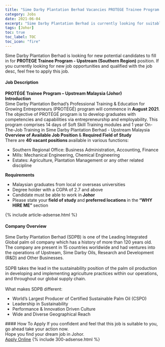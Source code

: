 ```yaml
---
title: "Sime Darby Plantation Berhad Vacancies PROTEGE Trainee Program - Upstream (Southern Region)" 
category: Jobs 
date: 2021-06-04 
excerpt: "Sime Darby Plantation Berhad is currently looking for suitable person to fill in the PROTEGE Trainee Program - Upstream (Southern Region) which based in Johor" 
tags: [Johor] 
toc: true 
toc_label: TOC 
toc_icon: "fire" 
--- 
```


<p>Sime Darby Plantation Berhad is looking for new potential candidates to fill in for <b>PROTEGE Trainee Program - Upstream (Southern Region)</b> position. If you currently looking for new job opportunities and qualified with the job desc, feel free to apply this job.
</p><div><div><h4>Job Description</h4></div><div><div><span><div><div><strong>PROT&#201;G&#201; Trainee Program &#8211; Upstream Malaysia (Johor)</strong></div><div><strong>Introduction</strong><br>Sime Darby Plantation Berhad&#8217;s Professional Training &amp; Education for Growing Entrepreneurs (PROT&#201;G&#201;) program will commence in<strong> August 2021</strong>. The objective of PROT&#201;G&#201; program is to develop graduates with competencies and capabilities via entrepreneurship and employability. This program comprises 14 days of Soft Skill Training modules and 1 year On-The-Job Training in Sime Darby Plantation Berhad - Upstream Malaysia</div><div><strong>Overview of Available Job Position </strong>&amp; <strong>Required Field of Study</strong><br>There are <strong>40 vacant positions </strong>available in various functions:</div><ul><li>Southern Regional Office: Business Administration, Accounting, Finance</li><li>Mills: Mechanical Engineering, Chemical Engineering</li><li>Estates: Agriculture, Plantation Management or any other related discipline</li></ul><div><strong>Requirements</strong></div><ul><li>Malaysian graduates from local or overseas universities</li><li>Degree holder with a CGPA of 2.7 and above</li><li>Candidate must be able to work in<strong> Johor</strong></li><li>Please state your<strong> field of study </strong>and<strong> preferred locations </strong>in the<strong> &#8220;WHY HIRE ME&#8221; </strong>section</li></ul></div></span></div></div></div> 
{% include article-adsense.html %} 
<div><div><h4>Company Overview</h4></div><div><div><span><div><div>
	Sime Darby Plantation Berhad (SDPB) is one of the Leading Integrated Global palm oil company which has a history of more than 120 years old. The company are present in 15 countries worldwide and had ventures into the operations of Upstream, Sime Darby Oils, Research and Development (R&amp;D) and Other Businesses.</div>
<div>
<br>
	SDPB takes the lead in the sustainability position of the palm oil production in developing and implementing agriculture practices within our operations, and throughout our global supply chain.&#160;</div>
<div>
<br>
	What makes SDPB different:</div>
<ul>
<li>
		World&#8217;s Largest Producer of Certified Sustainable Palm Oil (CSPO)</li>
<li>
		Leadership in Sustainability</li>
<li>
		Performance &amp; Innovation Driven Culture</li>
<li>
		Wide and Diverse Geographical Reach</li>
</ul></div></span></div></div></div> 
#### How To Apply 
If you confident and feel that this job is suitable to you, go ahead take your action now. <br/> 
Hope you find your dream job in Johor. <br/> 
<a href="https://www.jobstreet.com.my/en/job/protege-trainee-program-upstream-southern-region-4583655?jobId=jobstreet-my-job-4583655&" class="btn btn--info" target="_blank" rel="nofollow noopenner">Apply Online</a> 
{% include 300-adsense.html %} 